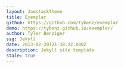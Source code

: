 ```yaml
---
layout: JamstackTheme
title: Exemplar
github: https://github.com/tybenz/exemplar
demo: https://tybenz.github.io/exemplar/
author: Tyler Benziger
ssg: Jekyll
date: 2013-02-20T21:38:22.000Z
description: Jekyll site template
stale: true
---
```

